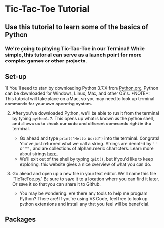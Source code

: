 <h1>Tic-Tac-Toe Tutorial</h1>
<h2>Use this tutorial to learn some of the basics of Python</h2>

<h3>We're going to playing Tic-Tac-Toe in our Terminal! While simple, this tutorial can serve as a launch point for more complex games or other projects.</h3>

<h2>Set-up</h2>
1) You'll need to start by downloading Python 3.7.X from <a href="https://www.python.org" target="_blank">Python.org</a>. Python can be downloaded for Windows, Linux, Mac, and other OS's. 
*NOTE*: This tutorial will take place on a Mac, so you may need to look up terminal commands for your own operating system.

2) After you've downloaded Python, we'll be able to run it from the terminal by typing `python3.7`. This opens up what is known as the python shell, and allows us to check our code and different commands right in the terminal. 
    - Go ahead and type `print("Hello World")` into the terminal. Congrats! You've just returned what we call a string. Strings are denoted by `''` or `"",` and are collections of alphanumeric characters. Learn more about strings <a href="https://www.w3schools.com/python/python_strings.asp" target="_blank">here.</a>
    - We'll exit out of the shell by typing `quit()`, but if you'd like to keep exploring, <a href="https://www.python-course.eu/python3_interactive.php" target="_blank"> this website</a> gives a nice overview of what you can do. 

3) Go ahead and open up a new file in your text editor. We'll name this file 'TicTacToe.py.' Be sure to save it to a location where you can find it later. Or save it so that you can share it to Github. 
    - You may be wondering: Are there any tools to help me program Python? There are! If you're using VS Code, feel free to look up python extensions and install any that you feel will be beneficial. 

<h2>Packages<h2>

